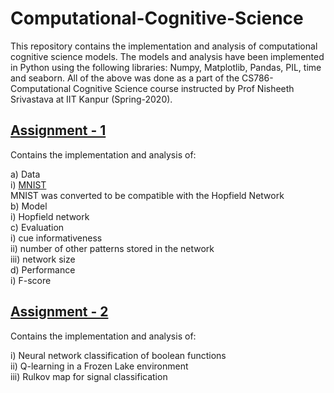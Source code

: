 # Computational-Cognitive-Science

This repository contains the implementation and analysis of computational cognitive science models. The models and analysis have been implemented in Python using the following libraries: Numpy, Matplotlib, Pandas, PIL, time and seaborn. All of the above was done as a part of the CS786-Computational Cognitive Science course instructed by Prof Nisheeth Srivastava at IIT Kanpur (Spring-2020). 

## [Assignment - 1](/CS786-Assignment-1-Noteboook.ipynb)  

Contains the implementation and analysis of:  
 
a) Data  
	i) [MNIST](https://gitlab.com/datapythonista/mnist)  
	MNIST was converted to be compatible with the Hopfield Network  
b) Model  
	i) Hopfield network   
c) Evaluation  
	i) cue informativeness   
	ii) number of other patterns stored in the network   
	iii) network size  
d) Performance  
	i) F-score  

## [Assignment - 2](CS786-Assignment-2-Noteboook.ipynb)  

Contains the implementation and analysis of:  

i) Neural network classification of boolean functions  
ii) Q-learning in a Frozen Lake environment  
iii) Rulkov map for signal classification  
